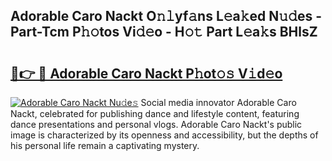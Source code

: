 ## Adorable Caro Nackt O𝚗𝚕yf𝚊ns L𝚎a𝚔ed N𝚞𝚍es - Part-Tcm P𝚑𝚘tos Vi𝚍𝚎o - H𝚘𝚝 Part L𝚎a𝚔s BHlsZ

# <h2><a href="http://kf0obg.oniu.top/?m=Adorable+Caro+Nackt">🔗👉 🔴 Adorable Caro Nackt P𝚑ot𝚘𝚜 V𝚒d𝚎o</a></h2>

[![Adorable Caro Nackt Nu𝚍e𝚜](https://i.imgur.com/0qMVB7G.gif)](http://kf0obg.oniu.top/?m=Adorable+Caro+Nackt)
Social media innovator Adorable Caro Nackt, celebrated for publishing dance and lifestyle content, featuring dance presentations and personal vlogs. Adorable Caro Nackt's public image is characterized by its openness and accessibility, but the depths of his personal life remain a captivating mystery.  
